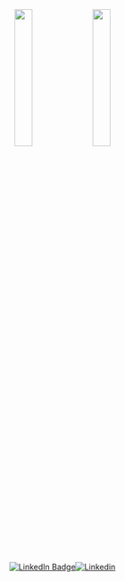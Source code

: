 <div id="container" align="center">
  <div id="images" style="margin-bottom: 10px;">
    <img src="https://media.giphy.com/media/RHtq6l3V2O7aDddSjB/giphy.gif?cid=790b7611nfe9ndtrse6pgd0nr4pon3wf5bebs3zrtu4918xu&ep=v1_gifs_search&rid=giphy.gif&ct=g" style="width: 25%; margin-right: 5px;">
    <img src="https://media.giphy.com/media/jPGMVVCDzfQdeaxm2t/giphy.gif?cid=ecf05e47114abpvavjs3k5y2zax02357y73vxfnozn5mj3tu&ep=v1_gifs_search&rid=giphy.gif&ct=g" style="width: 25%; margin-left: 5px;">
  </div>
  <div id="badges">
    <div style="display: flex; justify-content: center;">
      <a href="https://vk.com/chizhov_net">
        <img src="https://img.shields.io/badge/-Vkontakte-003f5c?style=for-the-badge&logo=Vk" alt="LinkedIn Badge"/>
      </a>
      <a href="https://www.linkedin.com/in/andrey-chiz-435987264/">
        <img src="https://img.shields.io/badge/linkedin-%230077B5.svg?style=for-the-badge&logo=linkedin&logoColor=white" alt="Linkedin"/>
     
